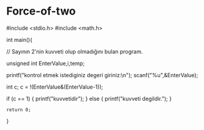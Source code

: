 # Force-of-two


#include <stdio.h>
#include <math.h>

int main(){


// Sayının 2'nin kuvveti olup olmadığını bulan program.

unsigned int EnterValue,i,temp;

printf("kontrol etmek istediginiz degeri giriniz:\n");
scanf("%u",&EnterValue);

int c;
c = !(EnterValue&(EnterValue-1));

if (c == 1)
{
    printf("kuvvetidir");
}
else
{
    printf("kuvveti degildir.");
}

    return 0;
}

